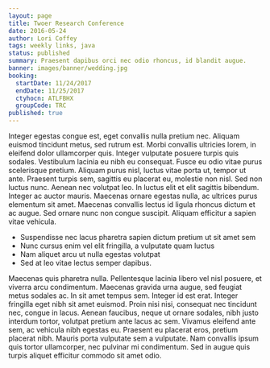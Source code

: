 ```yaml
---
layout: page
title: Twoer Research Conference
date: 2016-05-24
author: Lori Coffey
tags: weekly links, java
status: published
summary: Praesent dapibus orci nec odio rhoncus, id blandit augue.
banner: images/banner/wedding.jpg
booking:
  startDate: 11/24/2017
  endDate: 11/25/2017
  ctyhocn: ATLFBHX
  groupCode: TRC
published: true
---
```

Integer egestas congue est, eget convallis nulla pretium nec. Aliquam euismod tincidunt metus, sed rutrum est. Morbi convallis ultricies lorem, in eleifend dolor ullamcorper quis. Integer vulputate posuere turpis quis sodales. Vestibulum lacinia eu nibh eu consequat. Fusce eu odio vitae purus scelerisque pretium. Aliquam purus nisl, luctus vitae porta ut, tempor ut ante. Praesent turpis sem, sagittis eu placerat eu, molestie non nisl. Sed non luctus nunc. Aenean nec volutpat leo. In luctus elit et elit sagittis bibendum. Integer ac auctor mauris. Maecenas ornare egestas nulla, ac ultrices purus elementum sit amet. Maecenas convallis lectus id ligula rhoncus dictum et ac augue. Sed ornare nunc non congue suscipit. Aliquam efficitur a sapien vitae vehicula.

* Suspendisse nec lacus pharetra sapien dictum pretium ut sit amet sem
* Nunc cursus enim vel elit fringilla, a vulputate quam luctus
* Nam aliquet arcu ut nulla egestas volutpat
* Sed at leo vitae lectus semper dapibus.

Maecenas quis pharetra nulla. Pellentesque lacinia libero vel nisl posuere, et viverra arcu condimentum. Maecenas gravida urna augue, sed feugiat metus sodales ac. In sit amet tempus sem. Integer id est erat. Integer fringilla eget nibh sit amet euismod. Proin nisi nisi, consequat nec tincidunt nec, congue in lacus. Aenean faucibus, neque ut ornare sodales, nibh justo interdum tortor, volutpat pretium ante lacus ac sem. Vivamus eleifend ante sem, ac vehicula nibh egestas eu. Praesent eu placerat eros, pretium placerat nibh. Mauris porta vulputate sem a vulputate. Nam convallis ipsum quis tortor ullamcorper, nec pulvinar mi condimentum. Sed in augue quis turpis aliquet efficitur commodo sit amet odio.
